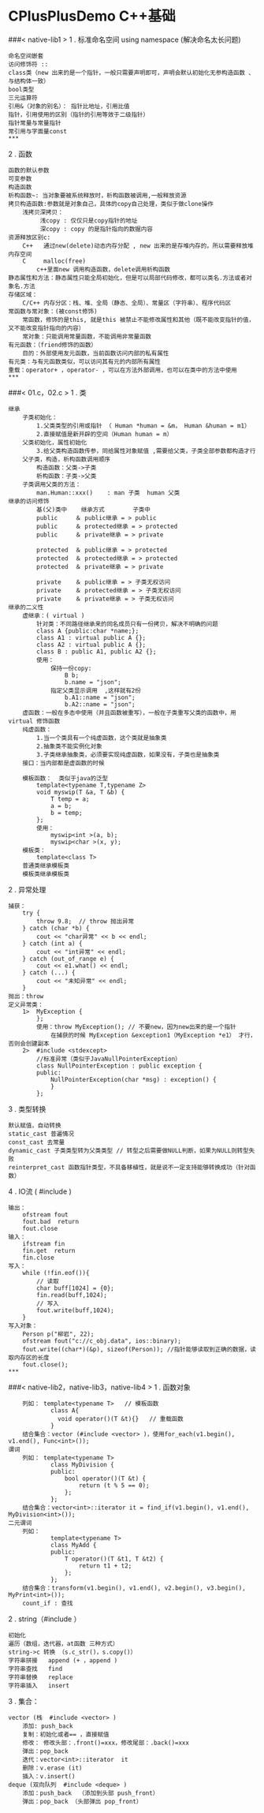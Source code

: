 # CPlusPlusDemo C++基础
###< native-lib1 >
1 . 标准命名空间 using namespace (解决命名太长问题)<br>

	命名空间嵌套 
	访问修饰符 ::
	class类（new 出来的是一个指针，一般只需要声明即可，声明会默认初始化无参构造函数 、与结构体一致）
	bool类型
	三元运算符
	引用&（对象的别名）： 指针比地址，引用比值
	指针，引用使用的区别（指针的引用等效于二级指针）
	指针常量与常量指针
	常引用与字面量const
	***
2 . 函数<br>

	函数的默认参数
	可变参数
	构造函数
	析构函数~: 当对象要被系统释放时，析构函数被调用,一般释放资源
	拷贝构造函数:参数就是对象自己，具体的copy自己处理，类似于做clone操作
		浅拷贝深拷贝：
			 浅copy : 仅仅只是copy指针的地址
			 深copy : copy 的是指针指向的数据内容
	资源释放区别c:
		C++   通过new(delete)动态内存分配 , new 出来的是存堆内存的，所以需要释放堆内存空间
		C	  malloc(free)
			c++里面new 调用构造函数，delete调用析构函数
	静态属性和方法：静态属性只能全局初始化，但是可以局部代码修改，都可以类名.方法或者对象名.方法
	存储区域：
		C/C++ 内存分区：栈、堆、全局（静态、全局）、常量区（字符串）、程序代码区
	常函数与常对象：(被const修饰)
		常函数，修饰的是this, 就是this 被禁止不能修改属性和其他（既不能改变指针的值，又不能改变指针指向的内容）
		常对象：只能调用常量函数，不能调用非常量函数
	有元函数：（friend修饰的函数）
		目的：外部使用友元函数，当前函数访问内部的私有属性
	有元类：与有元函数类似，可以访问其有元的内部所有属性
	重载：operator+ ，operator- ，可以在方法外部调用，也可以在类中的方法中使用
    ***
###< 01.c，02.c >
1 . 类<br>

	继承
		子类初始化：
			1.父类类型的引用或指针 （ Human *human = &m， Human &human = m1）
			2.直接赋值是新开辟的空间（Human human = m）
		父类初始化，属性初始化
			3.给父类构造函数传参，同给属性对象赋值 ,需要给父类，子类全部参数都构造才行
		父子类，构造，析构函数调用顺序
			构造函数：父类->子类
			析构函数：子类->父类
		子类调用父类的方法：
			man.Human::xxx()    : man 子类  human 父类
	继承的访问修饰
			基(父)类中    继承方式        子类中
			public     ＆ public继承 = > public
			public     ＆ protected继承 = > protected
			public     ＆ private继承 = > private
			
			protected  ＆ public继承 = > protected
			protected  ＆ protected继承 = > protected
			protected  ＆ private继承 = > private
			
			private    ＆ public继承 = > 子类无权访问
			private    ＆ protected继承 = > 子类无权访问
			private    ＆ private继承 = > 子类无权访问
	继承的二义性
		虚继承：( virtual )  
			针对类：不同路径继承来的同名成员只有一份拷贝，解决不明确的问题
			class A {public:char *name;};
			class A1 : virtual public A {};
			class A2 : virtual public A {};
			class B : public A1, public A2 {};
			使用： 
				保持一份copy:
					B b;   
					b.name = "json";
				指定父类显示调用  ,这样就有2份
					b.A1::name = "json";
					b.A2::name = "json";
		虚函数：一般在多态中使用（并且函数被重写），一般在子类重写父类的函数中，用virtual 修饰函数
		纯虚函数：
			1.当一个类具有一个纯虚函数，这个类就是抽象类
			2.抽象类不能实例化对象
			3.子类继承抽象类，必须要实现纯虚函数，如果没有，子类也是抽象类
		接口：当内部都是虚函数的时候

		模板函数：  类似于java的泛型
			template<typename T,typename Z>
			void myswip(T &a, T &b) {
				T temp = a;
				a = b;
				b = temp;
			};
			使用：
				myswip<int >(a, b);
				myswip<char >(x, y);
		模板类：
			template<class T>
		普通类继承模板类
		模板类继承模板类
2 . 异常处理<br>

	捕获：
		try {
			throw 9.8;  // throw 抛出异常
		} catch (char *b) {
			cout << "char异常" << b << endl;
		} catch (int a) {
			cout << "int异常" << endl;
		} catch (out_of_range e) {
			cout << e1.what() << endl;
		} catch (...) {
			cout << "未知异常" << endl;
		}
	抛出：throw
	定义异常类：
		1>	MyException {
			};
			使用：throw MyException(); // 不要new，因为new出来的是一个指针
				在捕获的时候 MyException &exception1（MyException *e1） 才行，否则会创建副本
		2> 	#include <stdexcept>
			//标准异常（类似于JavaNullPointerException）
			class NullPointerException : public exception {
			public:
				NullPointerException(char *msg) : exception() {
				}
			};
3 . 类型转换<br>

	默认赋值，自动转换
	static_cast 普遍情况
	const_cast 去常量
	dynamic_cast 子类类型转为父类类型 // 转型之后需要做NULL判断，如果为NULL则转型失败
	reinterpret_cast 函数指针类型，不具备移植性，就是说不一定支持能够转换成功（针对函数）
4 . IO流 ( #include <fstream> )<br>

	输出：
		ofstream fout
		fout.bad  return	
		fout.close
	输入：
		ifstream fin
		fin.get  return
		fin.close
	写入：
		while (!fin.eof()){
			// 读取
			char buff[1024] = {0};
			fin.read(buff,1024);
			// 写入
			fout.write(buff,1024);
		}
	写入对象：
		Person p("柳岩", 22);
		ofstream fout("c://c_obj.data", ios::binary);
		fout.write((char*)(&p), sizeof(Person)); //指针能够读取到正确的数据，读取内存区的长度 
		fout.close();	
    ***
###< native-lib2，native-lib3，native-lib4 >
1 . 函数对象<br>

		列如：	template<typename T>   // 模板函数
				class A{
				  void operator()(T &t){}   // 重载函数
				}
		结合集合：vector (#include <vector> )，使用for_each(v1.begin(), v1.end(), Func<int>());
	谓词
		列如：	template<typename T>
				class MyDivision {
				public:
					bool operator()(T &t) {
						return (t % 5 == 0);
					};
				};
		结合集合：vector<int>::iterator it = find_if(v1.begin(), v1.end(), MyDivision<int>());
	二元谓词
		列如：
				template<typename T>
				class MyAdd {
				public:
					T operator()(T &t1, T &t2) {
						return t1 + t2;
					};
				};
		结合集合：transform(v1.begin(), v1.end(), v2.begin(), v3.begin(), MyPrint<int>());
		count_if : 查找
2 . string（#include <string>）<br>

	初始化
	遍历（数组，迭代器，at函数 三种方式）
	string->c 转换 （s.c_str()，s.copy()）
	字符串拼接	append (+ ，append )
	字符串查找	find
	字符串替换	replace
	字符串插入	insert
	
3 . 集合：<br>

	vector (栈  #include <vector> )
		添加: push_back
		复制：初始化或者== ，直接赋值
		修改： 修改头部：.front()=xxx，修改尾部：.back()=xxx
		弹出：pop_back
		迭代：vector<int>::iterator  it
		删除：v.erase (it)
		插入：v.insert()
	deque (双向队列  #include <deque> ) 
		添加：push_back  （添加到头部 push_front）
		弹出：pop_back （头部弹出 pop_front）